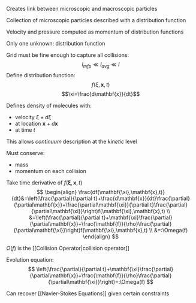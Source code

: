 Creates link between microscopic and macroscopic particles

Collection of microscopic particles described with a distribution function

Velocity and pressure computed as momentum of distribution functions

Only one unknown: distribution function

Grid must be fine enough to capture all collisions:
$$l_{mfp}\ll l_{avg}\ll l$$
Define distribution function:
$$f(\xi,\mathbf{x},t)$$
$$\xi=\frac{d\mathbf{x}}{dt}$$

Defines density of molecules with:
* velocity $\xi+d\xi$
* at location $\mathbf{x}+d\mathbf{x}$
* at time $t$


This allows *continuum* description at the *kinetic* level

Must conserve:
* mass
* momentum
on each collision

Take time derivative of $f(\mathbf{\xi}, \mathbf{x},t)$
$$
\begin{align}
\frac{df(\mathbf{\xi},\mathbf{x},t)}{dt}&=\left(\frac{\partial}{\partial t}+\frac{d\mathbf{x}}{dt}\frac{\partial}{\partial\mathbf{x}}+\frac{\partial\mathbf{\xi}}{\partial t}\frac{\partial}{\partial\mathbf{\xi}}\right)f(\mathbf{\xi},\mathbf{x},t) \\
&=\left(\frac{\partial}{\partial t}+\mathbf{\xi}\frac{\partial}{\partial\mathbf{x}}+\frac{\mathbf{f}}{\rho}\frac{\partial}{\partial\mathbf{\xi}}\right)f(\mathbf{\xi},\mathbf{x},t) \\
&=:\Omega(f)
\end{align}
$$

$\Omega(f)$ is the [[Collision Operator|collision operator]]

Evolution equation:
$$
\left(\frac{\partial}{\partial t}+\mathbf{\xi}\frac{\partial}{\partial\mathbf{x}}+\frac{\mathbf{f}}{\rho}\frac{\partial}{\partial\mathbf{\xi}}\right)=:\Omega(f)
$$

Can recover [[Navier-Stokes Equations]] given certain constraints